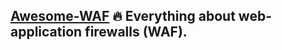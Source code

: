 ## [Awesome-WAF](https://github.com/0xInfection/Awesome-WAF) 🔥 Everything about web-application firewalls (WAF).

